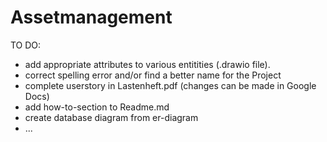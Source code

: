# Assetmanagement

TO DO: 
- add appropriate attributes to various entitities (.drawio file).
- correct spelling error and/or find a better name for the Project
- complete userstory in Lastenheft.pdf (changes can be made in Google Docs)
- add how-to-section to Readme.md
- create database diagram from er-diagram
- ...
